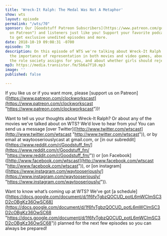 ```yaml
---
title: 'Wreck-It Ralph: The Medal Was Not A Metaphor'
show: wts
layout: episode
permalink: "/wts/70"
sponsor: Our [Goodstuff Patreon Subscribers](https://www.patreon.com/goodstuff "Goodstuff
  on Patreon") and listeners just like you! Support your favorite podcasts directly
  to get exclusive unedited episodes and more.
date: 2018-10-19 09:08:31 -0700
episode: 70
description: On this episode of WTS we're talking about Wreck-It Ralph. We talk about
  the importance of representation in both movies and video games, about accepting
  the role society assigns for you, and about whether girls should reject being princesses.
mp3: https://media.transistor.fm/5b6a7f10.mp3
image: ''
published: false

---
```

If you like us or if you want more, please \[support us on Patreon\]([https://www.patreon.com/clockworkscast](https://www.patreon.com/clockworkscast "https://www.patreon.com/clockworkscast"))!

Want to tell us your thoughts about Wreck-It Ralph? Or about any of the movies we’ve talked about on WTS? We’d love to hear from you! You can send us a message \[over Twitter\]([http://www.twitter.com/wtscast](http://www.twitter.com/wtscast "http://www.twitter.com/wtscast")), or by email at waytooseriouslycast at gmail.com, or \[in our subreddit\]([https://www.reddit.com/r/Goodstuff_fm/](https://www.reddit.com/r/Goodstuff_fm/ "https://www.reddit.com/r/Goodstuff_fm/")) or \[on Facebook\]([http://www.facebook.com/wtscast](http://www.facebook.com/wtscast "http://www.facebook.com/wtscast")), or \[on instagram\]([https://www.instagram.com/waytooseriously/](https://www.instagram.com/waytooseriously/ "https://www.instagram.com/waytooseriously/")).

Want to know what’s coming up at WTS? We’ve got \[a schedule\]([https://docs.google.com/document/d/1f6fvTgbzQOCUD_potL6mWClmSC3D2cOBgKz36OwSC68](https://docs.google.com/document/d/1f6fvTgbzQOCUD_potL6mWClmSC3D2cOBgKz36OwSC68 "https://docs.google.com/document/d/1f6fvTgbzQOCUD_potL6mWClmSC3D2cOBgKz36OwSC68")) planned for the next few episodes so you can always be prepared!